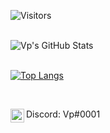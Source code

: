 

 ![Visitors](https://page-views.glitch.me/badge?page_id=HerraVp.visitor-badge.issue.1)
 


<br>
    <img align="center" alt="Vp's GitHub Stats" src="https://github-readme-stats-hwa9vez0v.vercel.app/api?username=HerraVp&show_icons=true&hide_border=false&include_all_commits=true&theme=null"/>
<br/>


<br>

[![Top Langs](https://github-readme-stats.vercel.app/api/top-langs/?username=herravp&langs_count=8)](https://github.com/herravp/github-readme-stats)

<br/>




<p align="left">

<img align="left" alt="Discord" width="22px" src="https://cdn.jsdelivr.net/npm/simple-icons@v3/icons/discord.svg"/> Discord: Vp#0001

</p>

